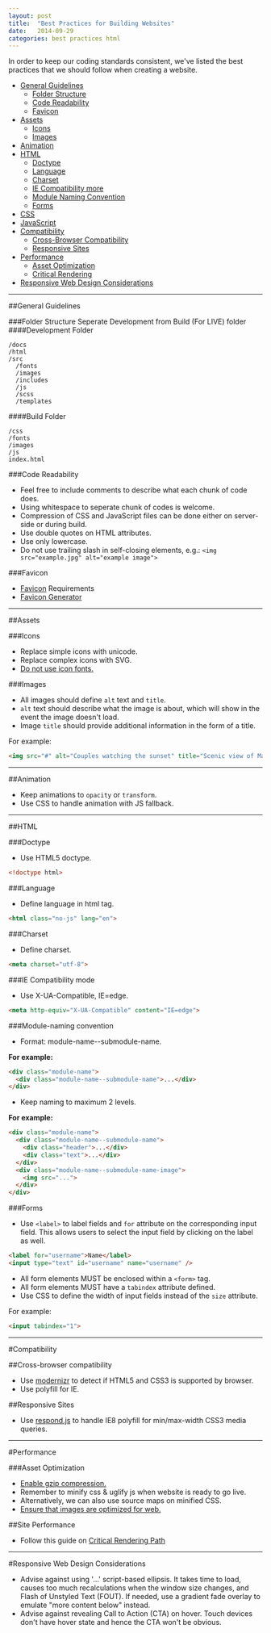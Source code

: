 ```yaml
---
layout: post
title:  "Best Practices for Building Websites"
date:   2014-09-29
categories: best practices html
---
```


In order to keep our coding standards consistent, we've listed the best practices that we should follow when creating a website.

* [General Guidelines](#general-guidelines)
  * [Folder Structure](#general-folder-structure)
  * [Code Readability](#general-code-redability)
  * [Favicon](#general-favicon)
* [Assets](#assets)
  * [Icons](#assets-icons)
  * [Images](#assets-images)
* [Animation](#animation)
* [HTML](#html)
  * [Doctype](#html-doctype)
  * [Language](#html-language)
  * [Charset](#html-charset)
  * [IE Compatibility more](#html-iecompatibility)
  * [Module Naming Convention](#html-modulenamingconvention)
  * [Forms](#html-forms)
* [CSS](../css-scss-styleguide/)
* [JavaScript](../javascript-styleguide/)
* [Compatibility](#compatibility)
  * [Cross-Browser Compatibility](#compatibility-cross-browser)
  * [Responsive Sites](#compatibility-responsive-sites)
* [Performance](#performance)
  * [Asset Optimization](#performance-asset-optimization)
  * [Critical Rendering](#performance-critical-rendering)
* [Responsive Web Design Considerations](#responsive-web-design-considerations)

---

<a name="general-guidelines" class="anchor" aria-hidden="true"></a>
##General Guidelines

<a name="general-folder-structure" class="anchor" aria-hidden="true"></a>
###Folder Structure
Seperate Development from Build (For LIVE) folder
####Development Folder
```
/docs
/html
/src
  /fonts
  /images
  /includes
  /js
  /scss
  /templates
```
####Build Folder
```
/css
/fonts
/images
/js
index.html
```
<a name="general-code-redability" class="anchor" aria-hidden="true"></a>
###Code Readability
* Feel free to include comments to describe what each chunk of code does.
* Using whitespace to seperate chunk of codes is welcome.
* Compression of CSS and JavaScript files can be done either on server-side or during build.
* Use double quotes on HTML attributes.
* Use only lowercase.
* Do not use trailing slash in self-closing elements, e.g.: ```<img src="example.jpg" alt="example image">```

<a name="general-favicon" class="anchor" aria-hidden="true"></a>
###Favicon
* [Favicon](http://css-tricks.com/favicon-quiz/) Requirements
* [Favicon Generator](http://realfavicongenerator.net/)

---

<a name="assets" class="anchor" aria-hidden="true"></a>
##Assets

<a name="assets-icons" class="anchor" aria-hidden="true"></a>
###Icons
* Replace simple icons with unicode.
* Replace complex icons with SVG.
* [Do not use icon fonts.](https://developers.google.com/web/fundamentals/media/images/use-icons?hl=en#use-icon-fonts-with-caution)

<a name="assets-images" class="anchor" aria-hidden="true"></a>
###Images
* All images should define ```alt``` text and ```title```.
* ```alt``` text should describe what the image is about, which will show in the event the image doesn't load.
* Image ```title``` should provide additional information in the form of a title.

For example:

```html
<img src="#" alt="Couples watching the sunset" title="Scenic view of Maya Bay">
```

---

<a name="animation" class="anchor" aria-hidden="true"></a>
##Animation
* Keep animations to `opacity` or `transform`.
* Use CSS to handle animation with JS fallback.

---

<a name="html" class="anchor" aria-hidden="true"></a>
##HTML

<a name="html-doctype" class="anchor" aria-hidden="true"></a>
###Doctype
* Use HTML5 doctype.

```html
<!doctype html>
```

<a name="html-language" class="anchor" aria-hidden="true"></a>
###Language
* Define language in html tag.

```html
<html class="no-js" lang="en">
```

<a name="html-charset" class="anchor" aria-hidden="true"></a>
###Charset
* Define charset.

```html
<meta charset="utf-8">
```

<a name="html-iecompatibility" class="anchor" aria-hidden="true"></a>
###IE Compatibility mode
* Use X-UA-Compatible, IE=edge.


```html
<meta http-equiv="X-UA-Compatible" content="IE=edge">
```

<a name="html-modulenamingconvention" class="anchor" aria-hidden="true"></a>
###Module-naming convention
* Format: module-name--submodule-name.

**For example:**

```html
<div class="module-name">
  <div class="module-name--submodule-name">...</div>
</div>
```
* Keep naming to maximum 2 levels.

**For example:**

```html
<div class="module-name">
  <div class="module-name--submodule-name">
    <div class="header">...</div>
    <div class="text">...</div>
  </div>
  <div class="module-name--submodule-name-image">
    <img src="...">
  </div>
</div>
```

<a name="html-forms" class="anchor" aria-hidden="true"></a>
###Forms
* Use ```<label>``` to label fields and ```for``` attribute on the corresponding input field. This allows users to select the input field by clicking on the label as well.

```html
<label for="username">Name</label>
<input type="text" id="username" name="username" />
```

* All form elements MUST be enclosed within a ```<form>``` tag.
* All form elements MUST have a ```tabindex``` attribute defined.
* Use CSS to define the width of input fields instead of the ```size``` attribute.

For example:

```html
<input tabindex="1">
```

---

<a name="compatibility" class="anchor" aria-hidden="true"></a>
#Compatibility

<a name="compatibility-cross-browser" class="anchor" aria-hidden="true"></a>
##Cross-browser compatibility
* Use [modernizr](http://modernizr.com/docs/#load) to detect if HTML5 and CSS3 is supported by browser.
* Use polyfill for IE.

<a name="compatibility-responsive-sites" class="anchor" aria-hidden="true"></a>
##Responsive Sites
* Use [respond.js](https://github.com/scottjehl/Respond) to handle IE8 polyfill for min/max-width CSS3 media queries.

---

<a name="performance" class="anchor" aria-hidden="true"></a>
#Performance

<a name="performance-asset-optimization" class="anchor" aria-hidden="true"></a>
###Asset Optimization
* [Enable gzip compression.](https://developers.google.com/web/fundamentals/performance/optimizing-content-efficiency/optimize-encoding-and-transfer#text-compression-with-gzip)
* Remember to minify css & uglify js when website is ready to go live.
* Alternatively, we can also use source maps on minified CSS.
* [Ensure that images are optimized for web.](https://developers.google.com/web/fundamentals/performance/optimizing-content-efficiency/image-optimization)

<a name="performance-critical-rendering" class="anchor" aria-hidden="true"></a>
##Site Performance
* Follow this guide on [Critical Rendering Path](https://developers.google.com/web/fundamentals/performance/critical-rendering-path/)

---

<a name="responsive-web-design-considerations" class="anchor" aria-hidden="true"></a>
#Responsive Web Design Considerations
* Advise against using '...' script-based ellipsis. It takes time to load, causes too much recalculations when the window size changes, and Flash of Unstyled Text (FOUT). If needed, use a gradient fade overlay to emulate "more content below" instead.
* Advise against revealing Call to Action (CTA) on hover. Touch devices don't have hover state and hence the CTA won't be obvious.
